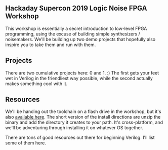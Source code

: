 ## Hackaday Supercon 2019 Logic Noise FPGA Workshop

This workshop is essentially a secret introduction to low-level FPGA programming, using the excuse of building simple synthesizers / noisemakers.  We'll be building up two demo projects that hopefully also inspire you to take them and run with them.


## Projects

There are two cumulative projects here: 0 and 1. :)  The first gets your feet wet in Verilog in the friendliest way possible, while the second actually makes something cool with it.  

## Resources

We'll be handing out the toolchain on a flash drive in the workshop, but it's also [available here](https://github.com/xobs/ecp5-toolchain/releases).  The short version of the install directions are unzip the binary and add the directory it creates to your path.  It's cross-platform, and we'll be adventuring through installing it on whatever OS together.

There are tons of good resources out there for beginning Verilog.  I'll list some of them here.


